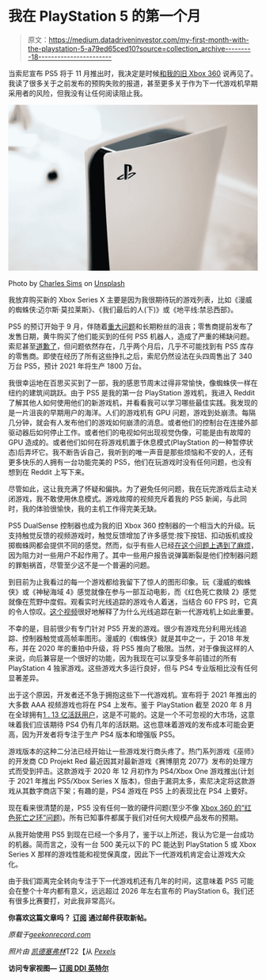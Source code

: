 # 我在 PlayStation 5 的第一个月

> 原文：<https://medium.datadriveninvestor.com/my-first-month-with-the-playstation-5-a79ed65ced10?source=collection_archive---------18----------------------->

当索尼宣布 PS5 将于 11 月推出时，我决定是时候[和我的旧 Xbox 360](https://geekonrecord.com/2020/11/09/dedusting-my-old-xbox-360-in-2020/) 说再见了。我读了很多关于之前发布的预购失败的报道，甚至更多关于作为下一代游戏机早期采用者的风险，但我没有让任何阅读阻止我。

![](img/ade30a2e04ac775cb9c65cd01903d6e0.png)

Photo by [Charles Sims](https://unsplash.com/@1charlessims?utm_source=unsplash&utm_medium=referral&utm_content=creditCopyText) on [Unsplash](https://unsplash.com/s/photos/playstation-5?utm_source=unsplash&utm_medium=referral&utm_content=creditCopyText)

我放弃购买新的 Xbox Series X 主要是因为我很期待玩的游戏列表，比如《漫威的蜘蛛侠:迈尔斯·莫拉莱斯》、《我们最后的人(下)》或《地平线:禁忌西部》。

PS5 的预订开始于 9 月，伴随着[重大问题](https://www.theverge.com/2020/9/16/21440721/sony-ps5-pre-orders-day-one-mess)和长期粉丝的沮丧；零售商提前发布了发售日期，黄牛购买了他们能买到的任何 PS5 机器人，造成了严重的稀缺问题。索尼甚至[道歉了](https://twitter.com/playstation/status/1307364082341740544)，但问题依然存在，几乎两个月后，几乎不可能找到有 PS5 库存的零售商。即使在经历了所有这些挣扎之后，索尼仍然设法在头四周售出了 340 万台 PS5，预计 2021 年将生产 1800 万台。

我很幸运地在百思买买到了一部，我的感恩节周末过得非常愉快，像蜘蛛侠一样在纽约的建筑间跳跃。由于 PS5 是我的第一台 PlayStation 游戏机，我进入 Reddit 了解其他人如何使用他们的新游戏机，并看看我可以学习哪些最佳实践。我发现的是一片沮丧的早期用户的海洋。人们的游戏机有 GPU 问题，游戏到处崩溃。每隔几分钟，就会有人发布他们的游戏如何崩溃的消息。或者他们的控制台在连接外部驱动器后如何停止工作。或者他们的电视如何出现视觉伪像，可能是由有故障的 GPU 造成的。或者他们如何在将游戏机置于休息模式(PlayStation 的一种暂停状态)后弄坏它。我不断告诉自己，我听到的唯一声音是那些烦恼和不安的人，还有更多快乐的人拥有一台功能完美的 PS5，他们在玩游戏时没有任何问题，也没有想到在 Reddit 上写下来。

尽管如此，这让我充满了怀疑和偏执。为了避免任何问题，我在玩完游戏后主动关闭游戏，我不敢使用休息模式。游戏故障的视频充斥着我的 PS5 新闻，与此同时，我的体验很愉快，我的主机工作得完美无缺。

PS5 DualSense 控制器也成为我的旧 Xbox 360 控制器的一个相当大的升级。玩支持触觉反馈的视频游戏时，触觉反馈增加了许多感觉:按下按钮、扣动扳机或投掷蜘蛛网都会提供不同的感觉。然而，似乎有些人已经[在这个问题上遇到了麻烦](https://screenrant.com/ps5-adaptive-triggers-break-dualsense-controller/)，因为阻力对一些用户不起作用了。其中一些用户报告说弹簧断裂是他们控制器问题的罪魁祸首，尽管至少这不是一个普遍的问题。

到目前为止我看过的每一个游戏都给我留下了惊人的图形印象。玩《漫威的蜘蛛侠》或《神秘海域 4》感觉就像在参与一部互动电影，而《红色死亡救赎 2》感觉就像在荒野中度假。观看实时光线追踪的游戏令人着迷，当结合 60 FPS 时，它真的令人惊叹。[这个视频](https://youtu.be/crjbA-_SoFg)很好地解释了为什么光线追踪在新一代游戏机上如此重要。

不幸的是，目前很少有专门针对 PS5 开发的游戏。很少有游戏充分利用光线追踪、控制器触觉或高帧率图形。漫威的《蜘蛛侠》就是其中之一，于 2018 年发布，并在 2020 年的重拍中升级，将 PS5 推向了极限。当然，对于像我这样的人来说，向后兼容是一个很好的功能，因为我现在可以享受多年前错过的所有 PlayStation 4 独家游戏。这些游戏大多运行良好，但与 PS4 专业版相比没有任何显著差异。

出于这个原因，开发者还不急于拥抱这些下一代游戏机。宣布将于 2021 年推出的大多数 AAA 视频游戏也将在 PS4 上发布。鉴于 PlayStation 截至 2020 年 8 月在全球拥有[1 . 13 亿活跃用户](https://www.statista.com/statistics/272639/number-of-registered-accounts-of-playstation-network/)，这是不可能的。这是一个不可忽视的大市场，这意味着我们应该期待 PS4 仍有几年的活跃期。这也意味着游戏的发布成本可能会更高，因为开发者将专注于生产 PS4 版本和增强版 PS5。

游戏版本的这种二分法已经开始让一些游戏发行商头疼了。热门系列游戏《巫师》的开发商 CD Projekt Red 最近因其对最新游戏《赛博朋克 2077》发布的处理方式而受到抨击。这款游戏于 2020 年 12 月初作为 PS4/Xbox One 游戏推出(计划于 2021 年推出 PS5/Xbox Series X 版本)，但由于漏洞太多，索尼决定将这款游戏从其数字商店下架；有趣的是，PS4 游戏在 PS5 上的表现比在 PS4 上要好。

现在看来很清楚的是，PS5 没有任何一致的硬件问题(至少不像 [Xbox 360 的“红色死亡之环”问题](https://www.businessinsider.com/red-ring-of-death-recall-2016-4))。所有已知事件都属于我们对任何大规模产品发布的预期。

从我开始使用 PS5 到现在已经一个多月了，鉴于以上所述，我认为它是一台成功的机器。简而言之，没有一台 500 美元以下的 PC 能达到 PlayStation 5 或 Xbox Series X 那样的游戏性能和视觉保真度，因此下一代游戏机肯定会让游戏大众化。

由于我们距离完全转向专注于下一代游戏机还有几年的时间，这意味着 PS5 可能会在整个十年内都有意义，远远超过 2026 年左右宣布的 PlayStation 6。我们还有很多比赛要打，对此我非常高兴。

**你喜欢这篇文章吗？** [**订阅**](https://geekonrecord.com/subscribe/) **通过邮件获取新帖。**

*原载于*[*geekonrecord.com*](https://geekonrecord.com/2020/12/30/my-first-month-with-the-playstation-5/)

*照片由* [*凯德塞弗林*](https://www.pexels.com/@kseverin?utm_content=attributionCopyText&utm_medium=referral&utm_source=pexels)T22【从 [*Pexels*](https://www.pexels.com/photo/connection-technology-computer-sony-5961235/?utm_content=attributionCopyText&utm_medium=referral&utm_source=pexels)

**访问专家视图—** [**订阅 DDI 英特尔**](https://datadriveninvestor.com/ddi-intel)